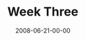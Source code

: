 ---
layout: message
category: message
series: "Pride"
title: "Week Three"
date: 2008-06-21-00-00
message_id: 503
sc-permalink-url: "http://soundcloud.com/crdschurch/pride-week-three"
audio: "http://s3.amazonaws.com/crossroads-media/messages/audio/Pride_03_06-22-08_Tome_webaudio.mp3"
audio-duration: "38:50"
description: "In this talk, Brian Tome discusses how pride has taken root in his life and offers some ways that we can combat it."
video: "http://s3.amazonaws.com/crossroads-media/messages/video/Pride3.mp4"
video-duration: "45:43"
yt-video-id: "K7pS0jJ5tzM"
video-image: "http://s3.amazonaws.com/crossroads-media/images/Pride3-still.jpg"
notes-description: "Study notes for Pride (week three)."
notes: "http://s3.amazonaws.com/crossroads-media/documents/SN_06-22-08.pdf"
notes-title: "Pride (Week Three) - Study Notes"
program: "http://s3.amazonaws.com/crossroads-media/documents/0621_22Program.pdf"
tag: 
 - pride
 - tome
 - bitterness
 - anger
explicit: false
---